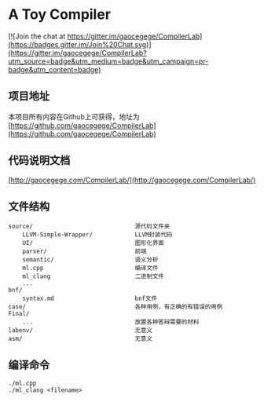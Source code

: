 # A Toy Compiler

[![Join the chat at https://gitter.im/gaocegege/CompilerLab](https://badges.gitter.im/Join%20Chat.svg)](https://gitter.im/gaocegege/CompilerLab?utm_source=badge&utm_medium=badge&utm_campaign=pr-badge&utm_content=badge)

## 项目地址

本项目所有内容在Github上可获得，地址为[https://github.com/gaocegege/CompilerLab](https://github.com/gaocegege/CompilerLab)

## 代码说明文档

[http://gaocegege.com/CompilerLab/](http://gaocegege.com/CompilerLab/)

## 文件结构

	source/								源代码文件夹
		LLVM-Simple-Wrapper/			LLVM封装代码
		UI/								图形化界面
		parser/							前端
		semantic/						语义分析
		ml.cpp							编译文件
		ml_clang						二进制文件
		...
	bnf/
		syntax.md						bnf文件
	case/								各种用例，有正确的有错误的用例
	Final/
		...								放置各种答辩需要的材料
	labenv/								无意义
	asm/								无意义
		
## 编译命令

	./ml.cpp
	./ml_clang <filename>

